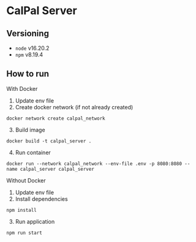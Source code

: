 # CalPal Server

## Versioning
- `node` v16.20.2
- `npm` v8.19.4

## How to run
With Docker
1. Update env file
2. Create docker network (if not already created)
```
docker network create calpal_network   
```
3. Build image
```
docker build -t calpal_server .
```
4. Run container
``` 
docker run --network calpal_network --env-file .env -p 8080:8080 --name calpal_server calpal_server
```

Without Docker
1. Update env file
2. Install dependencies
```
npm install
```
3. Run application
```
npm run start
```
